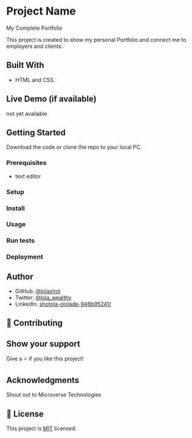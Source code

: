 
# Project Name

My Complete Portfolio

This project is created to show my personal Portfolio 
and connect me to employers and clients.


## Built With

- HTML and CSS.

## Live Demo (if available)

not yet available

## Getting Started

Download the code or clone the repo to your local PC.


### Prerequisites
- text editor


### Setup

### Install

### Usage

### Run tests

### Deployment



## Author

- GitHub: [@lolashot](https://github.com/lolashot)
- Twitter: [@lola_wealthy](https://twitter.com/@lola_wealthy)
- LinkedIn: [shotola-ololade-946b95241/](https://www.linkedin.com/in/shotola-ololade-946b95241/)


## 🤝 Contributing


## Show your support

Give a ⭐️ if you like this project!

## Acknowledgments

Shout out to Microverse Technologies

## 📝 License

This project is [MIT](./LICENSE) licensed.
